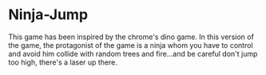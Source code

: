 # Ninja-Jump

This game has been inspired by the chrome's dino game. In this version of the game, the protagonist of the game is a ninja whom you have to control and avoid him collide with random trees and fire...and be careful don't jump too high, there's a laser up there. 
